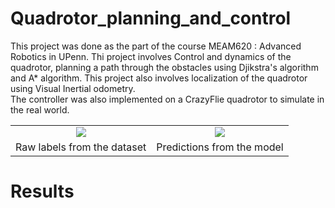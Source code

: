 # Quadrotor_planning_and_control

This project was done as the part of the course MEAM620 : Advanced Robotics in UPenn. Thi project involves Control and  dynamics of the quadrotor, planning a path through the obstacles using Djikstra's algorithm and A* algorithm. This project also involves localization of the quadrotor using Visual Inertial odometry. 
<br>
The controller was also implemented on a CrazyFlie quadrotor to simulate in the real world.

<table>
  <tr>
      <td align = "center"> <img src="./Result snaps/Raw_image.JPG"> </td>
      <td align = "center"> <img src="./Result snaps/Prediction_image.JPG"> </td>
  </tr>
  <tr>
      <td align = "center"> Raw labels from the dataset</td>
      <td align = "center"> Predictions from the model </td>
  </tr>
</table>

<!-- <img src="./Result snaps/yolo_table.JPG" align = "center"> -->

# Results
